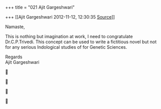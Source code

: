 +++
title = "021 Ajit Gargeshwari"

+++
[[Ajit Gargeshwari	2012-11-12, 12:30:35 [Source](https://groups.google.com/g/bvparishat/c/kN_lAHN9lOo)]]



Namaste,  
  
This is nothing but imagination at work, I need to congratulate Dr.C.P.Trivedi. This concept can be used to write a fictitious novel but not for any serious Indological studies of for Genetic Sciences.  
  
Regards  
Ajit Gargeshwari  
  









